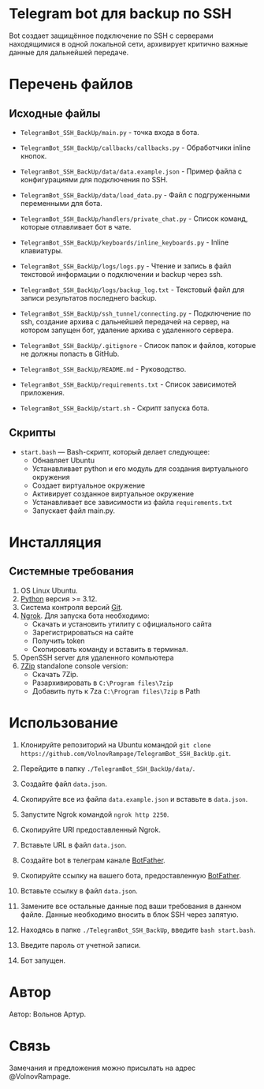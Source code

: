 # Telegram bot для backup по SSH

Bot создает защищённое подключение по SSH с серверами находящимися в одной локальной сети, архивирует критично важные данные для дальнейшей передаче.

# Перечень файлов

## Исходные файлы

- `TelegramBot_SSH_BackUp/main.py` - точка входа в бота.

- `TelegramBot_SSH_BackUp/callbacks/callbacks.py` - Обработчики inline кнопок.

- `TelegramBot_SSH_BackUp/data/data.example.json` - Пример файла с конфигурациями для подключения по SSH.

- `TelegramBot_SSH_BackUp/data/load_data.py` - Файл с подгруженными переменными для бота.

- `TelegramBot_SSH_BackUp/handlers/private_chat.py` - Список команд, которые отлавливает бот в чате.

- `TelegramBot_SSH_BackUp/keyboards/inline_keyboards.py` - Inline клавиатуры.

- `TelegramBot_SSH_BackUp/logs/logs.py` - Чтение и запись в файл текстовой информации о подключении и backup через ssh.

- `TelegramBot_SSH_BackUp/logs/backup_log.txt` - Текстовый файл для записи результатов последнего backup.

- `TelegramBot_SSH_BackUp/ssh_tunnel/connecting.py` - Подключение по ssh, создание архива с дальнейшей передачей на сервер, на котором запущен бот, удаление архива с удаленного сервера.

- `TelegramBot_SSH_BackUp/.gitignore` - Список папок и файлов, которые не должны попасть в GitHub.

- `TelegramBot_SSH_BackUp/README.md` - Руководство.

- `TelegramBot_SSH_BackUp/requirements.txt` - Список зависимотей приложения.

- `TelegramBot_SSH_BackUp/start.sh` - Скрипт запуска бота.

## Скрипты

- `start.bash` — Bash-скрипт, который делает следующее:
    - Обнавляет Ubuntu
    - Устанавливает python и его модуль для создания виртуального окружения
    - Создает виртуальное окружение
    - Активирует созданное виртуальное окружение
    - Устанавливает все зависимости из файла `requirements.txt`
    - Запускает файл main.py.

# Инсталляция

## Системные требования

1. OS Linux Ubuntu.
2. [Python](https://www.python.org/downloads/release/python-3123/) версия >= 3.12.
3. Система контроля версий [Git](https://git-scm.com/).
4. [Ngrok](https://ngrok.com/download/). Для запуска бота необходимо:
    - Скачать и установить утилиту с официального сайта
    - Зарегистрироваться на сайте
    - Получить token
    - Скопировать команду и вставить в терминал.
5. OpenSSH server для удаленного компьютера
7. [7Zip](https://www.7-zip.org/download.html) standalone console version:
    - Скачать 7Zip.
    - Разархивировать в `C:\Program files\7zip`
    - Добавить путь к 7za `C:\Program files\7zip` в Path


# Использование

1. Клонируйте репозиторий на Ubuntu командой `git clone https://github.com/VolnovRampage/TelegramBot_SSH_BackUp.git`.

2. Перейдите в папку `./TelegramBot_SSH_BackUp/data/`.

3. Создайте файл `data.json`.

4. Скопируйте все из файла `data.example.json` и вставьте в `data.json`.

5. Запустите Ngrok командой `ngrok http 2250`.

6. Скопируйте URI предоставленный Ngrok.

7. Вставьте URL в файл `data.json`.

8. Создайте bot в телеграм канале [BotFather](https://t.me/botfather/).

9. Скопируйте ссылку на вашего бота, предоставленную [BotFather](https://t.me/botfather/).

10. Вставьте ссылку в файл `data.json`.

11. Замените все остальные данные под ваши требования в данном файле. Данные необходимо вносить в блок SSH через запятую.

12. Находясь в папке `./TelegramBot_SSH_BackUp`, введите `bash start.bash`.

13. Введите пароль от учетной записи.

14. Бот запущен.

# Автор

Автор: Вольнов Артур.

# Связь

Замечания и предложения можно присылать на адрес @VolnovRampage.
